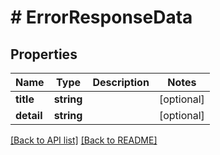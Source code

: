 # # ErrorResponseData

## Properties

Name | Type | Description | Notes
------------ | ------------- | ------------- | -------------
**title** | **string** |  | [optional] 
**detail** | **string** |  | [optional] 


[[Back to API list]](../../README.md#endpoints) [[Back to README]](../../README.md)
